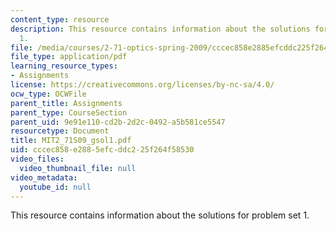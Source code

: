 ```yaml
---
content_type: resource
description: This resource contains information about the solutions for problem set
  1.
file: /media/courses/2-71-optics-spring-2009/cccec858e2885efcddc225f264f58530_MIT2_71S09_gsol1.pdf
file_type: application/pdf
learning_resource_types:
- Assignments
license: https://creativecommons.org/licenses/by-nc-sa/4.0/
ocw_type: OCWFile
parent_title: Assignments
parent_type: CourseSection
parent_uid: 9e91e110-cd2b-2d2c-0492-a5b581ce5547
resourcetype: Document
title: MIT2_71S09_gsol1.pdf
uid: cccec858-e288-5efc-ddc2-25f264f58530
video_files:
  video_thumbnail_file: null
video_metadata:
  youtube_id: null
---
```

This resource contains information about the solutions for problem set 1.